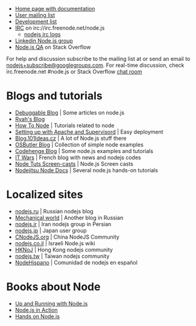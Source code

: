 * [Home page with documentation](http://nodejs.org/)
* [User mailing list](http://groups.google.com/group/nodejs)
* [Development list](http://groups.google.com/group/nodejs-dev)
* [IRC](http://webchat.freenode.net/?channels=node.js) on irc://irc.freenode.net/node.js
   * [nodejs irc logs](http://nodejs.debuggable.com/)
* [Linkedin Node.js group](http://www.linkedin.com/groups?home=&gid=2906459&trk=anet_ug_hm)
* [Node.js QA](http://stackoverflow.com/questions/tagged/node.js) on Stack Overflow

For help and discussion subscribe to the mailing list at or send an email to nodejs+subscribe@googlegroups.com. 
For real-time discussion, check irc.freenode.net #node.js or Stack Overflow [chat room](http://chat.stackoverflow.com/rooms/642/node-js.)

# Blogs and tutorials

* [Debuggable Blog](http://debuggable.com/blog) | Some articles on node.js
* [Ryah's Blog](http://four.livejournal.com/)
* [How To Node](http://howtonode.org/) | Tutorials related to node
* [Setting up with Apache and Supervisord](http://bigbangtechnology.com/preview/installation_configuration_deployment_node.js_applications_on_media_temple) | Easy deployment
* [Blog.101Ideas.cz](http://blog.101ideas.cz/) | A lot of Node.js stuff there
* [OSButler Blog](http://blog.osbutler.com/categories/node-by-example/) | Collection of simple node examples
* [Codehenge Blog](http://codehenge.net/blog/tag/node-js/) | Some node.js examples and tutorials
* [IT Wars](http://www.it-wars.com/categorie8/dev) | French blog with news and nodejs codes
* [Node Tuts Screen-casts](http://nodetuts.com) | Node.js Screen casts
* [Nodejitsu Node Docs](http://docs.nodejitsu.com) | Several node.js hands-on tutorials

# Localized sites

* [nodejs.ru](http://nodejs.ru/) | Russian nodejs blog
* [Mechanical world](http://kuroikaze85.wordpress.com/all-node-js-entries/) | Another blog in Russian
* [nodejs.ir](http://nodejs.ir) | Iran nodejs group in Persian
* [nodejs.jp](http://nodejs.jp/) | Japan user group
* [CNodeJS.org](http://cnodejs.org) | China NodeJS Community
* [nodejs.co.il](http://nodejs.co.il) | Israeli Node.js wiki
* [HKNoJ](http://nodejs.hk) | Hong Kong nodejs community
* [nodejs.tw](http://nodejs.tw) | Taiwan nodejs community
* [NodeHispano](http://nodehispano.com) | Comunidad de nodejs en español

# Books about Node

* [Up and Running with Node.js](http://ofps.oreilly.com/titles/9781449398583)
* [Node.js in Action](http://www.manning.com/cantelon)
* [Hands on Node.js](http://nodetuts.com/handson-nodejs-book.html)
